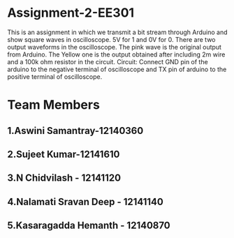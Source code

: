 # Assignment-2-EE301
This is an assignment in which we transmit a bit stream through Arduino and show square waves in oscilloscope. 5V for 1 and 0V for 0. There are two output waveforms in the oscilloscope. The pink wave is the original output from Arduino. The Yellow one is the output obtained after including 2m wire and a 100k ohm resistor in the circuit. 
Circuit: Connect GND pin of the arduino to the negative terminal of oscilloscope and TX pin of arduino to the positive terminal of oscilloscope.  
# Team Members
## 1.Aswini Samantray-12140360
## 2.Sujeet Kumar-12141610
## 3.N Chidvilash - 12141120
## 4.Nalamati Sravan Deep - 12141140
## 5.Kasaragadda Hemanth - 12140870
